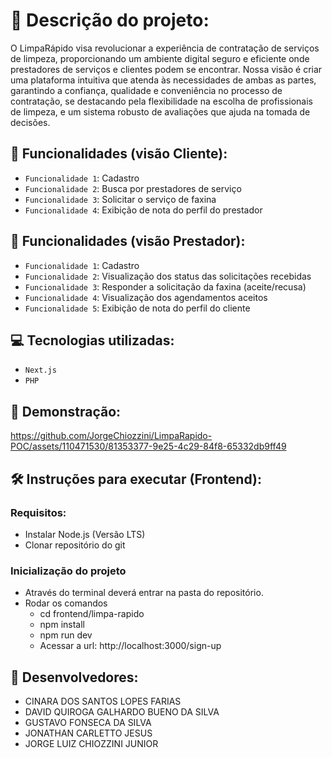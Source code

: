 # 📝 Descrição do projeto:
O LimpaRápido visa revolucionar a experiência de contratação de serviços de limpeza, proporcionando um ambiente digital seguro e eficiente onde prestadores de serviços e clientes podem se encontrar. Nossa visão é criar uma plataforma intuitiva que atenda às necessidades de ambas as partes, garantindo a confiança, qualidade e conveniência no processo de contratação, se destacando pela flexibilidade na escolha de profissionais de limpeza, e um sistema robusto de avaliações que ajuda na tomada de decisões.

## 🔨 Funcionalidades (visão Cliente):
- `Funcionalidade 1`: Cadastro
- `Funcionalidade 2`: Busca por prestadores de serviço
- `Funcionalidade 3`: Solicitar o serviço de faxina
- `Funcionalidade 4`: Exibição de nota do perfil do prestador

## 🔨 Funcionalidades (visão Prestador):
- `Funcionalidade 1`: Cadastro
- `Funcionalidade 2`: Visualização dos status das solicitações recebidas
- `Funcionalidade 3`: Responder a solicitação da faxina (aceite/recusa)
- `Funcionalidade 4`: Visualização dos agendamentos aceitos
- `Funcionalidade 5`: Exibição de nota do perfil do cliente

## 💻 Tecnologias utilizadas:
- `Next.js`
- `PHP`

## 🎦 Demonstração: 
https://github.com/JorgeChiozzini/LimpaRapido-POC/assets/110471530/81353377-9e25-4c29-84f8-65332db9ff49

## 🛠️ Instruções para executar (Frontend): 
### Requisitos:
- Instalar Node.js (Versão LTS)
- Clonar repositório do git

### Inicialização do projeto
- Através do terminal deverá entrar na pasta do repositório.
- Rodar os comandos
    - cd frontend/limpa-rapido
    - npm install
    - npm run dev
    - Acessar a url: http://localhost:3000/sign-up

## 👥 Desenvolvedores:

- CINARA DOS SANTOS LOPES FARIAS
- DAVID QUIROGA GALHARDO BUENO DA SILVA
- GUSTAVO FONSECA DA SILVA
- JONATHAN CARLETTO JESUS
- JORGE LUIZ CHIOZZINI JUNIOR
